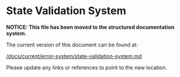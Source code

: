 # State Validation System

**NOTICE: This file has been moved to the structured documentation system.**

The current version of this document can be found at:

[/docs/current/error-system/state-validation-system.md](/docs/current/error-system/state-validation-system.md)

Please update any links or references to point to the new location.